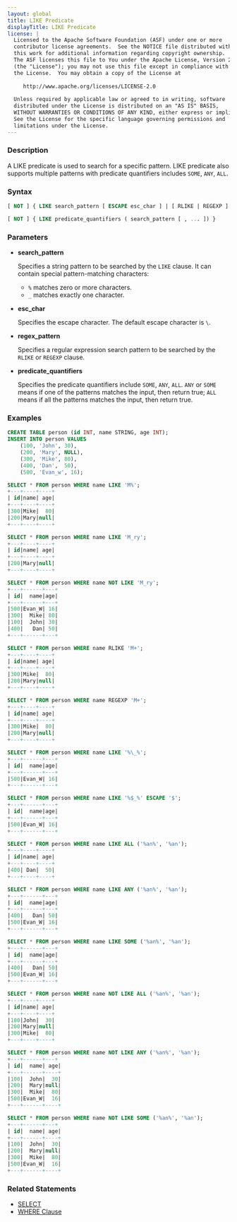 ```yaml
---
layout: global
title: LIKE Predicate
displayTitle: LIKE Predicate
license: |
  Licensed to the Apache Software Foundation (ASF) under one or more
  contributor license agreements.  See the NOTICE file distributed with
  this work for additional information regarding copyright ownership.
  The ASF licenses this file to You under the Apache License, Version 2.0
  (the "License"); you may not use this file except in compliance with
  the License.  You may obtain a copy of the License at
 
     http://www.apache.org/licenses/LICENSE-2.0
 
  Unless required by applicable law or agreed to in writing, software
  distributed under the License is distributed on an "AS IS" BASIS,
  WITHOUT WARRANTIES OR CONDITIONS OF ANY KIND, either express or implied.
  See the License for the specific language governing permissions and
  limitations under the License.
---
```


### Description

A LIKE predicate is used to search for a specific pattern. LIKE predicate also supports multiple patterns with predicate quantifiers includes `SOME`, `ANY`, `ALL`.

### Syntax

```sql
[ NOT ] { LIKE search_pattern [ ESCAPE esc_char ] | [ RLIKE | REGEXP ] regex_pattern }

[ NOT ] { LIKE predicate_quantifiers ( search_pattern [ , ... ]) }
```

### Parameters

* **search_pattern**

    Specifies a string pattern to be searched by the `LIKE` clause. It can contain special pattern-matching characters:

    * `%` matches zero or more characters.
    * `_` matches exactly one character.

* **esc_char**

    Specifies the escape character. The default escape character is `\`.

* **regex_pattern**

    Specifies a regular expression search pattern to be searched by the `RLIKE` or `REGEXP` clause.
    
* **predicate_quantifiers**

    Specifies the predicate quantifiers include `SOME`, `ANY`, `ALL`. `ANY` or `SOME` means if one of the patterns matches the input, then return true; `ALL` means if all the patterns matches the input, then return true.

### Examples

```sql
CREATE TABLE person (id INT, name STRING, age INT);
INSERT INTO person VALUES
    (100, 'John', 30),
    (200, 'Mary', NULL),
    (300, 'Mike', 80),
    (400, 'Dan',  50),
    (500, 'Evan_w', 16);

SELECT * FROM person WHERE name LIKE 'M%';
+---+----+----+
| id|name| age|
+---+----+----+
|300|Mike|  80|
|200|Mary|null|
+---+----+----+

SELECT * FROM person WHERE name LIKE 'M_ry';
+---+----+----+
| id|name| age|
+---+----+----+
|200|Mary|null|
+---+----+----+

SELECT * FROM person WHERE name NOT LIKE 'M_ry';
+---+------+---+
| id|  name|age|
+---+------+---+
|500|Evan_W| 16|
|300|  Mike| 80|
|100|  John| 30|
|400|   Dan| 50|
+---+------+---+

SELECT * FROM person WHERE name RLIKE 'M+';
+---+----+----+
| id|name| age|
+---+----+----+
|300|Mike|  80|
|200|Mary|null|
+---+----+----+

SELECT * FROM person WHERE name REGEXP 'M+';
+---+----+----+
| id|name| age|
+---+----+----+
|300|Mike|  80|
|200|Mary|null|
+---+----+----+

SELECT * FROM person WHERE name LIKE '%\_%';
+---+------+---+
| id|  name|age|
+---+------+---+
|500|Evan_W| 16|
+---+------+---+

SELECT * FROM person WHERE name LIKE '%$_%' ESCAPE '$';
+---+------+---+
| id|  name|age|
+---+------+---+
|500|Evan_W| 16|
+---+------+---+

SELECT * FROM person WHERE name LIKE ALL ('%an%', '%an');
+---+----+----+
| id|name| age|
+---+----+----+
|400| Dan|  50|
+---+----+----+

SELECT * FROM person WHERE name LIKE ANY ('%an%', '%an');
+---+------+---+
| id|  name|age|
+---+------+---+
|400|   Dan| 50|
|500|Evan_W| 16|
+---+------+---+

SELECT * FROM person WHERE name LIKE SOME ('%an%', '%an');
+---+------+---+
| id|  name|age|
+---+------+---+
|400|   Dan| 50|
|500|Evan_W| 16|
+---+------+---+

SELECT * FROM person WHERE name NOT LIKE ALL ('%an%', '%an');
+---+----+----+
| id|name| age|
+---+----+----+
|100|John|  30|
|200|Mary|null|
|300|Mike|  80|
+---+----+----+

SELECT * FROM person WHERE name NOT LIKE ANY ('%an%', '%an');
+---+------+---+
| id|  name| age|
+---+------+----+
|100|  John|  30|
|200|  Mary|null|
|300|  Mike|  80|
|500|Evan_W|  16|
+---+------+----+

SELECT * FROM person WHERE name NOT LIKE SOME ('%an%', '%an');
+---+------+---+
| id|  name| age|
+---+------+----+
|100|  John|  30|
|200|  Mary|null|
|300|  Mike|  80|
|500|Evan_W|  16|
+---+------+----+
```

### Related Statements

* [SELECT](sql-ref-syntax-qry-select.html)
* [WHERE Clause](sql-ref-syntax-qry-select-where.html)
